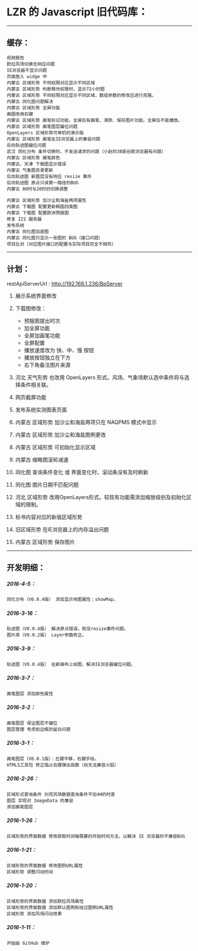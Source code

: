 LZR 的 Javascript 旧代码库：
===========

***

缓存：
---------------------

	视频报告
	欧拉风场切换无响应问题
	IE浏览器不显示问题
	页面放入 widge 中
	内蒙古 区域形势 不同权限对应显示不同区域
	内蒙古 区域形势 判断萌市权限时，显示72小时图
	内蒙古 区域形势 不同权限对应显示不同区域，数组参数的修改应进行克隆。
	内蒙古 同化图问题解决
	内蒙古 区域形势 全屏功能
	画图改用右键
	内蒙古 区域形势 画笔标记功能，全屏后有画笔、清除、保存图片功能。全屏后不能播放。
	内蒙古 区域形势 画笔图层偏位问题
	OpenLayers 区域形势可单机的演示版
	内蒙古 区域形势 画笔在IE浏览器上的兼容问题
	后向轨迹图偏位问题
	武汉 同化分布 条件切换时，不发送请求的问题（小赵的38版谷歌浏览器有问题）
	内蒙古 区域形势 画笔颜色
	内蒙古、天津 下载图显示错误
	内蒙古 气象图目录更新
	后向轨迹图 新图层没有响应 resize 事件
	后向轨迹图 原点只读第一路径的BUG
	内蒙古 00时与20时的切换调整

	内蒙古 区域形势 加沙尘和海盐两项属性
	内蒙古 下载图 配置更新韩国四类图
	内蒙古 下载图 配置欧洲预报图
	修复 IIS 服务器
	发布系统
	内蒙古 同化图加底图
	内蒙古 同化图只显示一张图的 BUG（接口问题）
	项目比对（对应图片接口的配置与实际项目完全不相符）

***

计划：
---------------------
restApiServerUrl : http://192.168.1.236/BpServer

1. 展示系统界面修改
1. 下载图修改：
	- 预报图提出时次
	- 加全屏功能
	- 全屏加画笔功能
	- 全屏配置
	- 播放速度改为 快、中、慢 按钮
	- 播放按钮独立在下方
	- 右下角备注图片来源
1. 河北 天气形势 也改用 OpenLayers 形式。风场、气象场默认选中条件将与选择条件相关联。
1. 网页截屏功能

1. 发布系统实测图表页面

1. 内蒙古 区域形势 加沙尘和海盐两项只在 NAQPMS 模式中显示
1. 内蒙古 区域形势 加沙尘和海盐图例更改
1. 内蒙古 区域形势 可初始化显示区域
1. 内蒙古 缩略图滚轮减速
1. 同化图 查询条件变化 或 界面变化时，滚动条没有及时刷新
1. 同化图 图片日期不匹配问题

1. 河北 区域形势 改用OpenLayers形式。较现有功能需添加缩放级别及初始化区域的限制。

1. 标书内容对应的新版区域形势

1. 旧区域形势 在IE浏览器上的内存溢出问题

1. 内蒙古 区域形势 保存图片

***




开发明细：
---------------------

##### 2016-4-5：
	同化分布（V0.0.4版） 添加显示地图属性：showMap。

##### 2016-3-16：
	轨迹图（V0.0.4版） 解决原点错误，和没resize事件问题。
	图片库（V0.0.2版） Layer参数修正。

##### 2016-3-9：
	轨迹图（V0.0.4版） 在新画布上绘图，解决IE浏览器偏位问题。

##### 2016-3-7：
	画笔图层 添加颜色属性

##### 2016-3-2：
	画笔图层 保证图层不偏位
	图层管理 考虑到边框的留白问题

##### 2016-3-1：
	画笔图层（V0.0.1版）：左键平移，右键手绘。
	HTML5工具包 修正阻止右键弹出函数（尚无法兼容火狐）

##### 2016-2-26：
	区域形式查询条件 刘亮风场数据查询条件不加4H的时差
	图层 实现对 ImageData 的兼容
	添加画笔图层

##### 2016-1-26：
	区域形势的界面数据 修改获取时间轴需要的开始时间方法，以解决 IE 浏览器的不兼容BUG

##### 2016-1-21：
	区域形势的界面数据 修改图例URL属性
	区域形势 调整闪动时间

##### 2016-1-20：
	区域形势的界面数据 添加欧拉风场属性
	区域形势的界面数据 添加默认图例和经过图例URL属性
	区域形势 添加风场闪动效果

##### 2016-1-11：
	开始由 GitHub 维护
